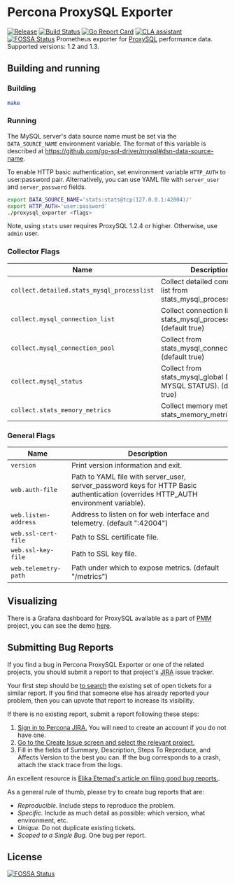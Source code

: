 # Percona ProxySQL Exporter

[![Release](https://github-release-version.herokuapp.com/github/percona/proxysql_exporter/release.svg?style=flat)](https://github.com/percona/proxysql_exporter/releases/latest)
[![Build Status](https://travis-ci.org/percona/proxysql_exporter.svg?branch=master)](https://travis-ci.org/percona/proxysql_exporter)
[![Go Report Card](https://goreportcard.com/badge/github.com/percona/proxysql_exporter)](https://goreportcard.com/report/github.com/percona/proxysql_exporter)
[![CLA assistant](https://cla-assistant.percona.com/readme/badge/percona/proxysql_exporter)](https://cla-assistant.percona.com/percona/proxysql_exporter)
[![FOSSA Status](https://app.fossa.com/api/projects/git%2Bgithub.com%2Fpercona%2Fproxysql_exporter.svg?type=shield)](https://app.fossa.com/projects/git%2Bgithub.com%2Fpercona%2Fproxysql_exporter?ref=badge_shield)
Prometheus exporter for [ProxySQL](https://github.com/sysown/proxysql) performance data.
Supported versions: 1.2 and 1.3.


## Building and running

### Building

```bash
make
```


### Running

The MySQL server's data source name must be set via the `DATA_SOURCE_NAME` environment variable. The format of this
variable is described at https://github.com/go-sql-driver/mysql#dsn-data-source-name.

To enable HTTP basic authentication, set environment variable `HTTP_AUTH` to user:password pair. Alternatively, you can
use YAML file with `server_user` and `server_password` fields.

```bash
export DATA_SOURCE_NAME='stats:stats@tcp(127.0.0.1:42004)/'
export HTTP_AUTH='user:password'
./proxysql_exporter <flags>
```

Note, using `stats` user requires ProxySQL 1.2.4 or higher. Otherwise, use `admin` user.


### Collector Flags

Name                                       | Description
-------------------------------------------|------------
`collect.detailed.stats_mysql_processlist` | Collect detailed connection list from stats_mysql_processlist.
`collect.mysql_connection_list`            | Collect connection list from stats_mysql_processlist. (default true)
`collect.mysql_connection_pool`            | Collect from stats_mysql_connection_pool. (default true)
`collect.mysql_status`                     | Collect from stats_mysql_global (SHOW MYSQL STATUS). (default true)
`collect.stats_memory_metrics`             | Collect memory metrics from stats_memory_metrics.


### General Flags

Name                 | Description
---------------------|------------
`version`            | Print version information and exit.
`web.auth-file`      | Path to YAML file with server_user, server_password keys for HTTP Basic authentication (overrides HTTP_AUTH environment variable).
`web.listen-address` | Address to listen on for web interface and telemetry. (default ":42004")
`web.ssl-cert-file`  | Path to SSL certificate file.
`web.ssl-key-file`   | Path to SSL key file.
`web.telemetry-path` | Path under which to expose metrics. (default "/metrics")


## Visualizing

There is a Grafana dashboard for ProxySQL available as a part of [PMM](https://www.percona.com/doc/percona-monitoring-and-management/index.html) project, you can see the demo [here](https://pmmdemo.percona.com/graph/dashboard/db/proxysql-overview).


## Submitting Bug Reports

If you find a bug in Percona ProxySQL Exporter or one of the related projects, you should submit a report to that project's [JIRA](https://jira.percona.com) issue tracker.

Your first step should be [to search](https://jira.percona.com/issues/?jql=project=PMM%20AND%20component=ProxySQL_Exporter) the existing set of open tickets for a similar report. If you find that someone else has already reported your problem, then you can upvote that report to increase its visibility.

If there is no existing report, submit a report following these steps:

1. [Sign in to Percona JIRA.](https://jira.percona.com/login.jsp) You will need to create an account if you do not have one.
2. [Go to the Create Issue screen and select the relevant project.](https://jira.percona.com/secure/CreateIssueDetails!init.jspa?pid=11600&issuetype=1&priority=3&components=11601)
3. Fill in the fields of Summary, Description, Steps To Reproduce, and Affects Version to the best you can. If the bug corresponds to a crash, attach the stack trace from the logs.

An excellent resource is [Elika Etemad's article on filing good bug reports.](http://fantasai.inkedblade.net/style/talks/filing-good-bugs/).

As a general rule of thumb, please try to create bug reports that are:

- *Reproducible.* Include steps to reproduce the problem.
- *Specific.* Include as much detail as possible: which version, what environment, etc.
- *Unique.* Do not duplicate existing tickets.
- *Scoped to a Single Bug.* One bug per report.


## License
[![FOSSA Status](https://app.fossa.com/api/projects/git%2Bgithub.com%2Fpercona%2Fproxysql_exporter.svg?type=large)](https://app.fossa.com/projects/git%2Bgithub.com%2Fpercona%2Fproxysql_exporter?ref=badge_large)